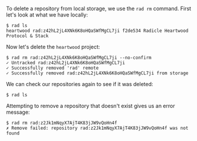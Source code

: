 To delete a repository from local storage, we use the `rad rm` command.
First let's look at what we have locally:

```
$ rad ls
heartwood rad:z42hL2jL4XNk6K8oHQaSWfMgCL7ji f2de534 Radicle Heartwood Protocol & Stack
```

Now let's delete the `heartwood` project:

```
$ rad rm rad:z42hL2jL4XNk6K8oHQaSWfMgCL7ji --no-confirm
✓ Untracked rad:z42hL2jL4XNk6K8oHQaSWfMgCL7ji
✓ Successfully removed 'rad' remote
✓ Successfully removed rad:z42hL2jL4XNk6K8oHQaSWfMgCL7ji from storage
```

We can check our repositories again to see if it was deleted:

```
$ rad ls
```

Attempting to remove a repository that doesn't exist gives us an error message:

```
$ rad rm rad:z2Jk1mNqyX7AjT4K83jJW9vQoHn4f
✗ Remove failed: repository rad:z2Jk1mNqyX7AjT4K83jJW9vQoHn4f was not found
```
